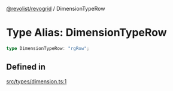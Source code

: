 [@revolist/revogrid](README.md) / DimensionTypeRow

# Type Alias: DimensionTypeRow

```ts
type DimensionTypeRow: "rgRow";
```

## Defined in

[src/types/dimension.ts:1](https://github.com/revolist/revogrid/blob/b102ae971c99d2b260b571c48c9b2f785d580474/src/types/dimension.ts#L1)
